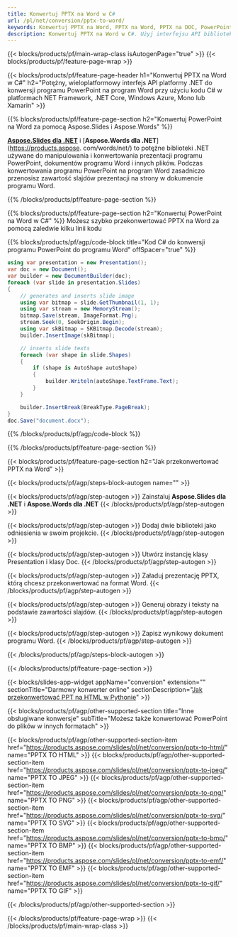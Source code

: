 ```yaml
---
title: Konwertuj PPTX na Word w C#
url: /pl/net/conversion/pptx-to-word/
keywords: Konwertuj PPTX na Word, PPTX na Word, PPTX na DOC, PowerPoint na Word, C# API, .NET Library
description: Konwertuj PPTX na Word w C#. Użyj interfejsu API biblioteki platformy .NET, aby przekonwertować program PowerPoint na program Word
---
```


{{< blocks/products/pf/main-wrap-class isAutogenPage="true" >}}
{{< blocks/products/pf/feature-page-wrap >}}

{{< blocks/products/pf/feature-page-header h1="Konwertuj PPTX na Word w C#" h2="Potężny, wieloplatformowy interfejs API platformy .NET do konwersji programu PowerPoint na program Word przy użyciu kodu C# w platformach NET Framework, .NET Core, Windows Azure, Mono lub Xamarin" >}}

{{% blocks/products/pf/feature-page-section h2="Konwertuj PowerPoint na Word za pomocą Aspose.Slides i Aspose.Words" %}}

[**Aspose.Slides dla .NET**](https://products.aspose.com/slides/pl/net/) i [**Aspose.Words dla .NET**](https://products.aspose. com/words/net/) to potężne biblioteki .NET używane do manipulowania i konwertowania prezentacji programu PowerPoint, dokumentów programu Word i innych plików. Podczas konwertowania programu PowerPoint na program Word zasadniczo przenosisz zawartość slajdów prezentacji na strony w dokumencie programu Word.

{{% /blocks/products/pf/feature-page-section %}}




{{% blocks/products/pf/feature-page-section  h2="Konwertuj PowerPoint na Word w C#" %}}
Możesz szybko przekonwertować PPTX na Word za pomocą zaledwie kilku linii kodu

{{% blocks/products/pf/agp/code-block title="Kod C# do konwersji programu PowerPoint do programu Word" offSpacer="true" %}}
```cs
using var presentation = new Presentation();
var doc = new Document();
var builder = new DocumentBuilder(doc);
foreach (var slide in presentation.Slides)
{
    // generates and inserts slide image
    using var bitmap = slide.GetThumbnail(1, 1);
    using var stream = new MemoryStream();
    bitmap.Save(stream, ImageFormat.Png);
    stream.Seek(0, SeekOrigin.Begin);
    using var skBitmap = SKBitmap.Decode(stream);
    builder.InsertImage(skBitmap);

    // inserts slide texts
    foreach (var shape in slide.Shapes)
    {
        if (shape is AutoShape autoShape)
        {
            builder.Writeln(autoShape.TextFrame.Text);
        }
    }

    builder.InsertBreak(BreakType.PageBreak);
}
doc.Save("document.docx");
```
{{% /blocks/products/pf/agp/code-block %}}

{{% /blocks/products/pf/feature-page-section %}}




{{< blocks/products/pf/feature-page-section  h2="Jak przekonwertować PPTX na Word" >}}


{{< blocks/products/pf/agp/steps-block-autogen name="" >}}


{{< blocks/products/pf/agp/step-autogen >}}
Zainstaluj **Aspose.Slides dla .NET** i **Aspose.Words dla .NET** 
{{< /blocks/products/pf/agp/step-autogen >}}

{{< blocks/products/pf/agp/step-autogen >}}
Dodaj dwie biblioteki jako odniesienia w swoim projekcie.
{{< /blocks/products/pf/agp/step-autogen >}}

{{< blocks/products/pf/agp/step-autogen >}}
Utwórz instancję klasy Presentation i klasy Doc.
{{< /blocks/products/pf/agp/step-autogen >}}

{{< blocks/products/pf/agp/step-autogen >}}
Załaduj prezentację PPTX, którą chcesz przekonwertować na format Word.
{{< /blocks/products/pf/agp/step-autogen >}}

{{< blocks/products/pf/agp/step-autogen >}}
Generuj obrazy i teksty na podstawie zawartości slajdów.
{{< /blocks/products/pf/agp/step-autogen >}}

{{< blocks/products/pf/agp/step-autogen >}}
Zapisz wynikowy dokument programu Word.
{{< /blocks/products/pf/agp/step-autogen >}}


{{< /blocks/products/pf/agp/steps-block-autogen >}}


{{< /blocks/products/pf/feature-page-section >}}




{{< blocks/slides-app-widget  appName="conversion" extension="" sectionTitle="Darmowy konwerter online" sectionDescription="[Jak przekonwertować PPT na HTML w Pythonie](https://products.aspose.com/slides/pl/python-net/conversion/ppt-to-html/)" >}}

{{< blocks/products/pf/agp/other-supported-section title="Inne obsługiwane konwersje" subTitle="Możesz także konwertować PowerPoint do plików w innych formatach" >}}


{{< blocks/products/pf/agp/other-supported-section-item href="https://products.aspose.com/slides/pl/net/conversion/pptx-to-html/" name="PPTX TO HTML" >}}
{{< blocks/products/pf/agp/other-supported-section-item href="https://products.aspose.com/slides/pl/net/conversion/pptx-to-jpeg/" name="PPTX TO JPEG" >}}
{{< blocks/products/pf/agp/other-supported-section-item href="https://products.aspose.com/slides/pl/net/conversion/pptx-to-png/" name="PPTX TO PNG" >}}
{{< blocks/products/pf/agp/other-supported-section-item href="https://products.aspose.com/slides/pl/net/conversion/pptx-to-svg/" name="PPTX TO SVG" >}}
{{< blocks/products/pf/agp/other-supported-section-item href="https://products.aspose.com/slides/pl/net/conversion/pptx-to-bmp/" name="PPTX TO BMP" >}}
{{< blocks/products/pf/agp/other-supported-section-item href="https://products.aspose.com/slides/pl/net/conversion/pptx-to-emf/" name="PPTX TO EMF" >}}
{{< blocks/products/pf/agp/other-supported-section-item href="https://products.aspose.com/slides/pl/net/conversion/pptx-to-gif/" name="PPTX TO GIF" >}}



{{< /blocks/products/pf/agp/other-supported-section >}}

{{< /blocks/products/pf/feature-page-wrap >}}
{{< /blocks/products/pf/main-wrap-class >}}
